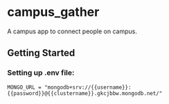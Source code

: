 # campus_gather

A campus app to connect people on campus.

## Getting Started

### Setting up .env file:

```
MONGO_URL = "mongodb+srv://{{username}}:{{password}}@{{clustername}}.gkcjbbw.mongodb.net/"
```

